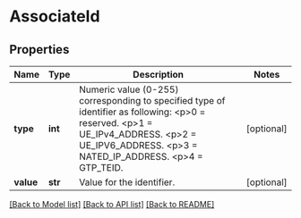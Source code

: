 # AssociateId

## Properties
Name | Type | Description | Notes
------------ | ------------- | ------------- | -------------
**type** | **int** | Numeric value (0-255) corresponding to specified type of identifier as following: &lt;p&gt;0 &#x3D; reserved. &lt;p&gt;1 &#x3D; UE_IPv4_ADDRESS. &lt;p&gt;2 &#x3D; UE_IPV6_ADDRESS. &lt;p&gt;3 &#x3D; NATED_IP_ADDRESS. &lt;p&gt;4 &#x3D; GTP_TEID. | [optional] 
**value** | **str** | Value for the identifier. | [optional] 

[[Back to Model list]](../README.md#documentation-for-models) [[Back to API list]](../README.md#documentation-for-api-endpoints) [[Back to README]](../README.md)

